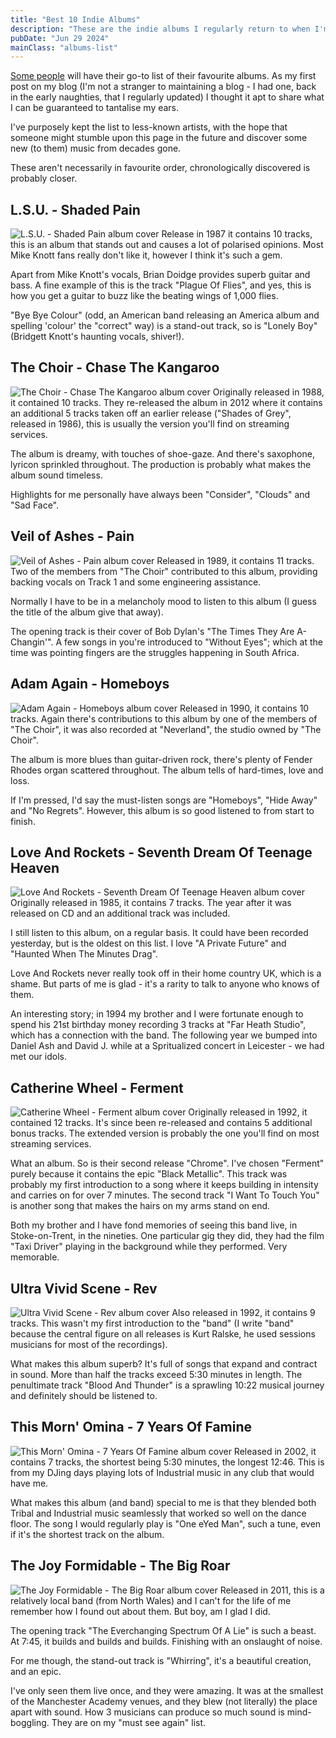 ```yaml
---
title: "Best 10 Indie Albums"
description: "These are the indie albums I regularly return to when I'm not sure what to listen to."
pubDate: "Jun 29 2024"
mainClass: "albums-list"
---
```


[Some people](https://hicks.design/journal/hicks-design-best-15-albums) will have their go-to list of their favourite albums. As my first post on my blog (I'm not a stranger to maintaining a blog - I had one, back in the early naughties, that I regularly updated) I thought it apt to share what I can be guaranteed to tantalise my ears.

I've purposely kept the list to less-known artists, with the hope that someone might stumble upon this page in the future and discover some new (to them) music from decades gone.

These aren't necessarily in favourite order, chronologically discovered is probably closer.

## L.S.U. - Shaded Pain

![L.S.U. - Shaded Pain album cover](../../assets/images/l-s-u--shaded-pain.jpg) Release in 1987 it contains 10 tracks, this is an album that stands out and causes a lot of polarised opinions. Most Mike Knott fans really don't like it, however I think it's such a gem.

Apart from Mike Knott's vocals, Brian Doidge provides superb guitar and bass. A fine example of this is the track "Plague Of Flies", and yes, this is how you get a guitar to buzz like the beating wings of 1,000 flies.

"Bye Bye Colour" (odd, an American band releasing an America album and spelling 'colour' the "correct" way) is a stand-out track, so is "Lonely Boy" (Bridgett Knott's haunting vocals, shiver!).

## The Choir - Chase The Kangaroo

![The Choir - Chase The Kangaroo album cover](../../assets/images/the-choir--chase-the-kangaroo.jpg) Originally released in 1988, it contained 10 tracks. They re-released the album in 2012 where it contains an additional 5 tracks taken off an earlier release ("Shades of Grey", released in 1986), this is usually the version you'll find on streaming services.

The album is dreamy, with touches of shoe-gaze. And there's saxophone, lyricon sprinkled throughout. The production is probably what makes the album sound timeless.

Highlights for me personally have always been "Consider", "Clouds" and "Sad Face".

## Veil of Ashes - Pain

![Veil of Ashes - Pain album cover](../../assets/images/veil-of-ashes--pain.jpg) Released in 1989, it contains 11 tracks. Two of the members from "The Choir" contributed to this album, providing backing vocals on Track 1 and some engineering assistance.

Normally I have to be in a melancholy mood to listen to this album (I guess the title of the album give that away).

The opening track is their cover of Bob Dylan's "The Times They Are A-Changin'". A few songs in you're introduced to "Without Eyes"; which at the time was pointing fingers are the struggles happening in South Africa.

## Adam Again - Homeboys

![Adam Again - Homeboys album cover](../../assets/images/adam-again--homeboys.jpg) Released in 1990, it contains 10 tracks. Again there's contributions to this album by one of the members of "The Choir", it was also recorded at "Neverland", the studio owned by "The Choir".

The album is more blues than guitar-driven rock, there's plenty of Fender Rhodes organ scattered throughout. The album tells of hard-times, love and loss.

If I'm pressed, I'd say the must-listen songs are "Homeboys", "Hide Away" and "No Regrets". However, this album is so good listened to from start to finish.

## Love And Rockets - Seventh Dream Of Teenage Heaven

![Love And Rockets - Seventh Dream Of Teenage Heaven album cover](../../assets/images/love-and-rockets--seventh-dream-of-teenage-heaven.jpg) Originally released in 1985, it contains 7 tracks. The year after it was released on CD and an additional track was included.

I still listen to this album, on a regular basis. It could have been recorded yesterday, but is the oldest on this list. I love "A Private Future" and "Haunted When The Minutes Drag".

Love And Rockets never really took off in their home country UK, which is a shame. But parts of me is glad - it's a rarity to talk to anyone who knows of them.

An interesting story; in 1994 my brother and I were fortunate enough to spend his 21st birthday money recording 3 tracks at "Far Heath Studio", which has a connection with the band. The following year we bumped into Daniel Ash and David J. while at a Spritualized concert in Leicester - we had met our idols.

## Catherine Wheel - Ferment

![Catherine Wheel - Ferment album cover](../../assets/images/catherine-wheel--ferment.jpg) Originally released in 1992, it contained 12 tracks. It's since been re-released and contains 5 additional bonus tracks. The extended version is probably the one you'll find on most streaming services.

What an album. So is their second release "Chrome". I've chosen "Ferment" purely because it contains the epic "Black Metallic". This track was probably my first introduction to a song where it keeps building in intensity and carries on for over 7 minutes. The second track "I Want To Touch You" is another song that makes the hairs on my arms stand on end.

Both my brother and I have fond memories of seeing this band live, in Stoke-on-Trent, in the nineties. One particular gig they did, they had the film "Taxi Driver" playing in the background while they performed. Very memorable.

## Ultra Vivid Scene - Rev

![Ultra Vivid Scene - Rev album cover](../../assets/images/ultra-vivid-scene--rev.jpg) Also released in 1992, it contains 9 tracks. This wasn't my first introduction to the "band" (I write "band" because the central figure on all releases is Kurt Ralske, he used sessions musicians for most of the recordings).

What makes this album superb? It's full of songs that expand and contract in sound. More than half the tracks exceed 5:30 minutes in length. The penultimate track "Blood And Thunder" is a sprawling 10:22 musical journey and definitely should be listened to.

## This Morn' Omina - 7 Years Of Famine

![This Morn' Omina - 7 Years Of Famine album cover](../../assets/images/this-morn-omina--7-years-of-famine.jpg) Released in 2002, it contains 7 tracks, the shortest being 5:30 minutes, the longest 12:46. This is from my DJing days playing lots of Industrial music in any club that would have me.

What makes this album (and band) special to me is that they blended both Tribal and Industrial music seamlessly that worked so well on the dance floor. The song I would regularly play is "One eYed Man", such a tune, even if it's the shortest track on the album.

## The Joy Formidable - The Big Roar

![The Joy Formidable - The Big Roar album cover](../../assets/images/the-joy-formidable--the-big-roar.jpg) Released in 2011, this is a relatively local band (from North Wales) and I can't for the life of me remember how I found out about them. But boy, am I glad I did.

The opening track "The Everchanging Spectrum Of A Lie" is such a beast. At 7:45, it builds and builds and builds. Finishing with an onslaught of noise.

For me though, the stand-out track is "Whirring", it's a beautiful creation, and an epic.

I've only seen them live once, and they were amazing. It was at the smallest of the Manchester Academy venues, and they blew (not literally) the place apart with sound. How 3 musicians can produce so much sound is mind-boggling. They are on my "must see again" list.
